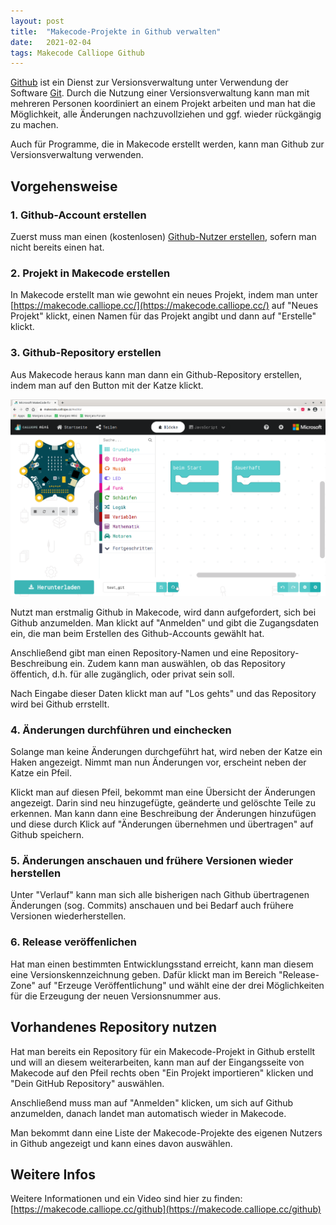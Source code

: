 ```yaml
---
layout: post
title:  "Makecode-Projekte in Github verwalten"
date:   2021-02-04
tags: Makecode Calliope Github
---
```


[Github](https://github.com/) ist ein Dienst zur Versionsverwaltung unter Verwendung der Software [Git](https://de.wikipedia.org/wiki/Git). Durch die Nutzung einer Versionsverwaltung kann man mit mehreren Personen koordiniert an einem Projekt arbeiten und man hat die Möglichkeit, alle Änderungen nachzuvollziehen und ggf. wieder rückgängig zu machen.

Auch für Programme, die in Makecode erstellt werden, kann man Github zur Versionsverwaltung verwenden. 

## Vorgehensweise

### 1. Github-Account erstellen

Zuerst muss man einen (kostenlosen) [Github-Nutzer erstellen](https://github.com/join), sofern man nicht bereits einen hat.

### 2. Projekt in Makecode erstellen

In Makecode erstellt man wie gewohnt ein neues Projekt, indem man unter [https://makecode.calliope.cc/](https://makecode.calliope.cc/) auf "Neues Projekt" klickt, einen Namen für das Projekt angibt und dann auf "Erstelle" klickt.

### 3. Github-Repository erstellen

Aus Makecode heraus kann man dann ein Github-Repository erstellen, indem man auf den Button mit der Katze klickt.

![Github in Makecode](/images/screenshot_makecode_git.png) 

Nutzt man erstmalig Github in Makecode, wird dann aufgefordert, sich bei Github anzumelden. Man klickt auf "Anmelden" und gibt die Zugangsdaten ein, die man beim Erstellen des Github-Accounts gewählt hat.

Anschließend gibt man einen Repository-Namen und eine Repository-Beschreibung ein. Zudem kann man auswählen, ob das Repository öffentich, d.h. für alle zugänglich, oder privat sein soll.

Nach Eingabe dieser Daten klickt man auf "Los gehts" und das Repository wird bei Github errstellt. 

### 4. Änderungen durchführen und einchecken

Solange man keine Änderungen durchgeführt hat, wird neben der Katze ein Haken angezeigt. Nimmt man nun Änderungen vor, erscheint neben der Katze ein Pfeil.

Klickt man auf diesen Pfeil, bekommt man eine Übersicht der Änderungen angezeigt. Darin sind neu hinzugefügte, geänderte und gelöschte Teile zu erkennen. Man kann dann eine Beschreibung der Änderungen hinzufügen und diese durch Klick auf "Änderungen übernehmen und übertragen" auf Github speichern.

### 5. Änderungen anschauen und frühere Versionen wieder herstellen

Unter "Verlauf" kann man sich alle bisherigen nach Github übertragenen Änderungen (sog. Commits) anschauen und bei Bedarf auch frühere Versionen wiederherstellen.

### 6. Release veröffenlichen

Hat man einen bestimmten Entwicklungsstand erreicht, kann man diesem eine Versionskennzeichnung geben. Dafür klickt man im Bereich "Release-Zone" auf "Erzeuge Veröffentlichung" und wählt eine der drei Möglichkeiten für die Erzeugung der neuen Versionsnummer aus.

## Vorhandenes Repository nutzen

Hat man bereits ein Repository für ein Makecode-Projekt in Github erstellt und will an diesem weiterarbeiten, kann man auf der Eingangsseite von Makecode auf den Pfeil rechts oben "Ein Projekt importieren" klicken und "Dein GitHub Repository" auswählen.

Anschließend muss man auf "Anmelden" klicken, um sich auf Github anzumelden, danach landet man automatisch wieder in Makecode.

Man bekommt dann eine Liste der Makecode-Projekte des eigenen Nutzers in Github angezeigt und kann eines davon auswählen.


## Weitere Infos

Weitere Informationen und ein Video sind hier zu finden: [https://makecode.calliope.cc/github](https://makecode.calliope.cc/github)